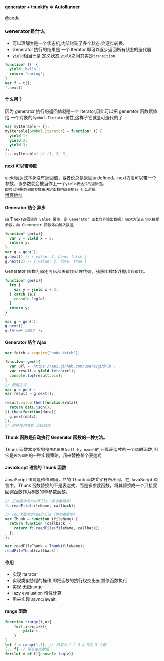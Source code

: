 #### generator + thunkify => AutoRunner
@[code](./js/thunkify.js)


### Generator是什么
- 可以理解为是一个状态机,内部封装了多个状态,会逐步转换.    
- Generator 执行的结果是 一个 Iterator,即可以逐步返回所有状态的迭代器   
- `yield`相当于是 定义状态,`yield`之间其实是`transition`
```js
function* t() {
  yield 'hello';
  return 'ending';
}
var f = t();
f.next()
```
#### 什么用 ? 
因为 generator 执行的返回值就是一个 Iterator,因此可以把 generator 函数赋值给 一个对象的`Symbol.Iterator`属性,这样子它就是可迭代的了  
```js
var myIterable = {};
myIterable[Symbol.iterator] = function* () {
  yield 1;
  yield 2;
  yield 3;
};
[...myIterable] // [1, 2, 3]
```

#### next 可以带参数
yield表达式本身没有返回值，或者说总是返回undefined。next方法可以带一个参数，该参数就会被当作上一个`yield表达式的返回值`。   
`即可以根据外部的参数来决定函数内部会执行 什么逻辑`  
[博客地址](https://es6.ruanyifeng.com/#docs/generator#next-%E6%96%B9%E6%B3%95%E7%9A%84%E5%8F%82%E6%95%B0)


#### Generator 结合 异步
由于`next返回值的 value 属性，是 Generator 函数向外输出数据；next方法还可以接受参数，向 Generator 函数体内输入数据`,  
```js
function* gen(x){
  var y = yield x + 2;
  return y;
}
var g = gen(1);
g.next() // { value: 3, done: false }
g.next(2) // { value: 2, done: true }
```
Generator 函数内部还可以部署错误处理代码，捕获函数体外抛出的错误。

```js
function* gen(x){
  try {
    var y = yield x + 2;
  } catch (e){
    console.log(e);
  }
  return y;
}

var g = gen(1);
g.next();
g.throw('出错了');
```

#### Generator 结合 Ajax
```js
var fetch = require('node-fetch');

function* gen(){
  var url = 'https://api.github.com/users/github';
  var result = yield fetch(url);
  console.log(result.bio);
}
// 使用方式
var g = gen();
var result = g.next();

result.value.then(function(data){
  return data.json();
}).then(function(data){
  g.next(data);
});
// 这种使用方式 比较麻烦
```

#### Thunk 函数是自动执行 Generator 函数的一种方法。  
Thunk 函数本身指的是`传名调用(call by name)`时,计算表达式的一个临时函数,即它是`传名调用`的一种实现策略，用来替换某个表达式  
#### JavaScript 语言的 Thunk 函数
JavaScript 语言是传值调用，它的 Thunk 函数含义有所不同。在 JavaScript 语言中，Thunk 函数替换的不是表达式，而是多参数函数，将其替换成一个只接受回调函数作为参数的单参数函数。  
```js
// 正常版本的readFile（多参数版本）
fs.readFile(fileName, callback);

// Thunk版本的readFile（单参数版本）
var Thunk = function (fileName) {
  return function (callback) {
    return fs.readFile(fileName, callback);
  };
};

var readFileThunk = Thunk(fileName);
readFileThunk(callback);
```

#### 作用
- 实现 iterator 
- 实现类似协程的操作,即把函数的执行权交出去,暂停函数执行    
- 实现 无限range  
- lazy evaluation 惰性计算  
- 用来实现 async/await,  


#### range 函数
```js
function *range(i,n){
    for(;i<=n;i++){
        yield i;
    }
}
let f = range(1,5); // 结果为 1 2 3 4 5这 5 个数
[...f] // 可以生成数组
for(let v of f){console.log(v)}
```
